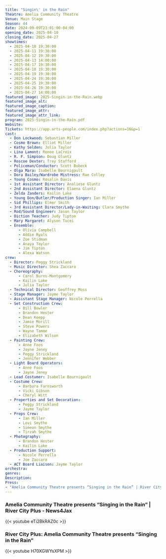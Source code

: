 ```yaml
---
title: "Singin\' in the Rain"
Theatre: Amelia Community Theatre
Venue: Main Stage
Season: 44
date: 2024-09-09T23:01:00-04:00
opening_date: 2025-04-10
closing_date: 2025-04-27
showtimes:
  - 2025-04-10 19:30:00
  - 2025-04-11 19:30:00
  - 2025-04-12 19:30:00
  - 2025-04-13 14:00:00
  - 2025-04-17 19:30:00
  - 2025-04-18 19:30:00
  - 2025-04-19 19:30:00
  - 2025-04-24 19:30:00
  - 2025-04-25 19:30:00
  - 2025-04-26 19:30:00
  - 2025-04-27 14:00:00
featured_image: 2025-Singin-in-the-Rain.webp
featured_image_alt: 
featured_image_caption: 
featured_image_attr: 
featured_image_attr_link: 
program: 2025-Singin-in-the-Rain.pdf
Website: 
Tickets: https://app.arts-people.com/index.php?actions=16&p=1
cast:
  - Don Lockwood: Sebastian Miller
  - Cosmo Brown: Elliot Miller
  - Kathy Selden: Julia Taylor
  - Lina Lamont: Renee LaCroix
  - R. F. Simpson: Doug Gluntz
  - Roscoe Dexter: Trey Stafford
  - Policeman/Conductor: Scott Bobeck
  - Olga Mara: Isabelle Bournigault
  - Dora Bailey/Wardrobe Mistress: Rae Colley
  - Young Cosmo: Rosalin Davis
  - 1st Assistant Director: Analiese Gluntz
  - 2nd Assistant Director: Elaena Gluntz
  - Zelda Zanders: Kailin Lake
  - Young Don/Butler/Production Singer: Ian Miller
  - Sid Phillips: Elmer Smith
  - 3rd Assistant Director/Lady-in-Waiting: Clara Smythe
  - Rod/Sound Engineer: Jason Taylor
  - Diction Teacher: Judy Tipton
  - Mary Margaret: Alyson Tucei
  - Ensemble:
      - Olivia Campbell
      - Addie Ryals
      - Zoe Stidman
      - Anaya Taylor
      - Jim Tipton
      - Alexa Watson
crew:
  - Director: Peggy Strickland
  - Music Director: Shea Zaccaro
  - Choreography:
      - Carol Burns-Montgomery
      - Kailin Lake
      - Julia Taylor
  - Technical Director: Geoffrey Moss
  - Stage Manager: Jayme Taylor
  - Assistant Stage Manager: Nicole Perrella
  - Set Construction Crew:
      - Bill Bowler
      - Brandon Hester
      - Dean Koepp
      - Jamie Morill
      - Steve Powers
      - Wayne Tamme
      - Elizabeth Wilson
  - Painting Crew:
      - Anne Foos
      - Jayne Jeney
      - Peggy Strickland
      - Jennifer Webber
  - Light Board Operators:
      - Anne Foos
      - Jayne Jeney
  - Lead Costumer: Isabelle Bournigault
  - Costume Crew:
      - Barbara Farnsworth
      - Vicki Gibson
      - Cheryl Witt
  - Properties and Set Decoration:
      - Peggy Strickland
      - Jayme Taylor
  - Props Crew:
      - Ian Miller
      - Levi Smythe
      - Simeon Smythe
      - Tirzah Smythe
  - Photography:
      - Brandon Hester
      - Kailin Lake
  - Production Support:
      - Nicole Perrella
      - Joe Zaccaro
  - ACT Board Liaison: Jayme Taylor
orchestra:
genres: 
Description: 
Press:
- "Amelia Community Theatre presents “Singing in the Rain” | River City Live - News4Jax": https://www.news4jax.com/river-city-live/2025/04/07/amelia-community-theatre-presents-singing-in-the-rain/
---
```


### Amelia Community Theatre presents “Singing in the Rain” | River City Plus - News4Jax
{{< youtube eTi2BkRAZ0c >}}

### River City Plus: Amelia Community Theatre presents “Singing in the Rain”
{{< youtube H70XGWYsXPM >}}